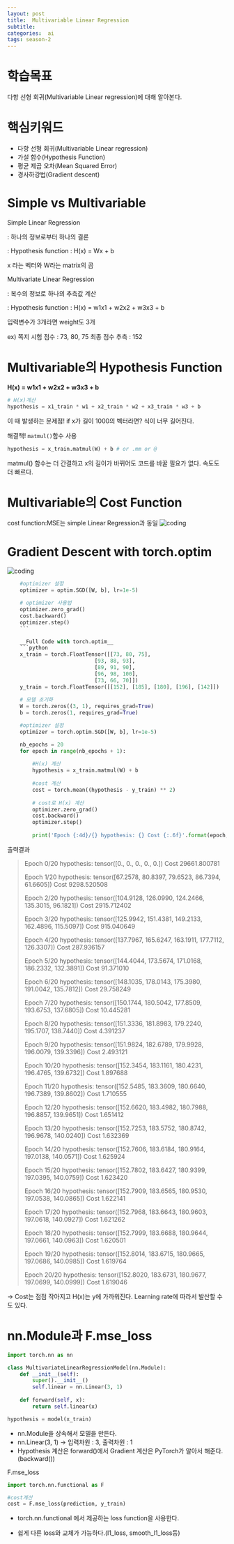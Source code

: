 ```yaml
---
layout: post
title:  Multivariable Linear Regression
subtitle:   
categories:  ai
tags: season-2
---
```

# 학습목표
다항 선형 회귀(Multivariable Linear regression)에 대해 알아본다.
# 핵심키워드
- 다항 선형 회귀(Multivariable Linear regression)
- 가설 함수(Hypothesis Function)
- 평균 제곱 오차(Mean Squared Error)
- 경사하강법(Gradient descent)

# Simple vs Multivariable
Simple Linear Regression

: 하나의 정보로부터 하나의 결론

: Hypothesis function : H(x) = Wx + b

x 라는 벡터와 W라는 matrix의 곱

Multivariate Linear Regression

: 복수의 정보로 하나의 추측값 계산

: Hypothesis function : H(x) = w1x1 + w2x2 + w3x3 + b 

입력변수가 3개라면 weight도 3개

ex) 쪽지 시험 점수 : 73, 80, 75
    최종 점수 추측 : 152

# Multivariable의 Hypothesis Function
__H(x) = w1x1 + w2x2 + w3x3 + b__

```py
# H(x)계산
hypothesis = x1_train * w1 + x2_train * w2 + x3_train * w3 + b
```
이 때 발생하는 문제점!
if x가 길이 1000의 벡터라면? 식이 너무 길어진다.

해결책! `matmul()`함수 사용
```python
hypothesis = x_train.matmul(W) + b # or .mm or @
```

matmul() 함수는 더 간결하고 x의 길이가 바뀌어도 코드를 바꿀 필요가 없다. 속도도 더 빠르다.


# Multivariable의 Cost Function
cost function:MSE는 simple Linear Regression과 동일
![coding](../../../assets/img/posts/pytorch_Lab02_1.png)

# Gradient Descent with torch.optim

![coding](../../../assets/img/posts/pytorch_Lab03_1.png)

```python
    #optimizer 설정
    optimizer = optim.SGD([W, b], lr=1e-5)

    # optimizer 사용법
    optimizer.zero_grad()
    cost.backward()
    optimizer.step()
    ```

    __Full Code with torch.optim__
    ```python
    x_train = torch.FloatTensor([[73, 80, 75],
                            [93, 88, 93],
                            [89, 91, 90],
                            [96, 98, 100],
                            [73, 66, 70]])
    y_train = torch.FloatTensor([[152], [185], [180], [196], [142]])
                    
    # 모델 초기화
    W = torch.zeros((3, 1), requires_grad=True)
    b = torch.zeros(1, requires_grad=True)

    #optimizer 설정
    optimizer = torch.optim.SGD([W, b], lr=1e-5)

    nb_epochs = 20
    for epoch in range(nb_epochs + 1):
        
        #H(x) 계산
        hypothesis = x_train.matmul(W) + b
        
        #cost 계산
        cost = torch.mean((hypothesis - y_train) ** 2)
        
        # cost로 H(x) 계산
        optimizer.zero_grad()
        cost.backward()
        optimizer.step()
        
        print('Epoch {:4d}/{} hypothesis: {} Cost {:.6f}'.format(epoch, nb_epochs, hypothesis.squeeze().detach(), cost.item()))
```
출력결과

>Epoch    0/20 hypothesis: tensor([0., 0., 0., 0., 0.]) Cost 29661.800781
>
>Epoch    1/20 hypothesis: tensor([67.2578, 80.8397, 79.6523, 86.7394, 61.6605]) Cost 9298.520508
>
>Epoch    2/20 hypothesis: tensor([104.9128, 126.0990, 124.2466, 135.3015,  96.1821]) Cost 2915.712402
>
>Epoch    3/20 hypothesis: tensor([125.9942, 151.4381, 149.2133, 162.4896, 115.5097]) Cost 915.040649
>
>Epoch    4/20 hypothesis: tensor([137.7967, 165.6247, 163.1911, 177.7112, 126.3307]) Cost 287.936157
>
>Epoch    5/20 hypothesis: tensor([144.4044, 173.5674, 171.0168, 186.2332, 132.3891]) Cost 91.371010
>
>Epoch    6/20 hypothesis: tensor([148.1035, 178.0143, 175.3980, 191.0042, 135.7812]) Cost 29.758249
>
>Epoch    7/20 hypothesis: tensor([150.1744, 180.5042, 177.8509, 193.6753, 137.6805]) Cost 10.445281
>
>Epoch    8/20 hypothesis: tensor([151.3336, 181.8983, 179.2240, 195.1707, 138.7440]) Cost 4.391237
>
>Epoch    9/20 hypothesis: tensor([151.9824, 182.6789, 179.9928, 196.0079, 139.3396]) Cost 2.493121
>
>Epoch   10/20 hypothesis: tensor([152.3454, 183.1161, 180.4231, 196.4765, 139.6732]) Cost 1.897688
>
>Epoch   11/20 hypothesis: tensor([152.5485, 183.3609, 180.6640, 196.7389, 139.8602]) Cost 1.710555
>
>Epoch   12/20 hypothesis: tensor([152.6620, 183.4982, 180.7988, 196.8857, 139.9651]) Cost 1.651412
>
>Epoch   13/20 hypothesis: tensor([152.7253, 183.5752, 180.8742, 196.9678, 140.0240]) Cost 1.632369
>
>Epoch   14/20 hypothesis: tensor([152.7606, 183.6184, 180.9164, 197.0138, 140.0571]) Cost 1.625924
>
>Epoch   15/20 hypothesis: tensor([152.7802, 183.6427, 180.9399, 197.0395, 140.0759]) Cost 1.623420
>
>Epoch   16/20 hypothesis: tensor([152.7909, 183.6565, 180.9530, 197.0538, 140.0865]) Cost 1.622141
>
>Epoch   17/20 hypothesis: tensor([152.7968, 183.6643, 180.9603, 197.0618, 140.0927]) Cost 1.621262
>
>Epoch   18/20 hypothesis: tensor([152.7999, 183.6688, 180.9644, 197.0661, 140.0963]) Cost 1.620501
>
>Epoch   19/20 hypothesis: tensor([152.8014, 183.6715, 180.9665, 197.0686, 140.0985]) Cost 1.619764
>
>Epoch   20/20 hypothesis: tensor([152.8020, 183.6731, 180.9677, 197.0699, 140.0999]) Cost 1.619046

-> Cost는 점점 작아지고 H(x)는 y에 가까워진다. Learning rate에 따라서 발산할 수도 있다.

# nn.Module과 F.mse_loss

```py
import torch.nn as nn

class MultivariateLinearRegressionModel(nn.Module):
    def __init__(self):
        super().__init__()
        self.linear = nn.Linear(3, 1)
        
    def forward(self, x):
        return self.linear(x)

hypothesis = model(x_train)
```
- nn.Module을 상속해서 모델을 만든다. 
- nn.Linear(3, 1) -> 입력차원 : 3, 출력차원 : 1
- Hypothesis 계산은 forward()에서 
Gradient 계산은 PyTorch가 알아서 해준다.(backward())

F.mse_loss
```python
import torch.nn.functional as F

#cost계산
cost = F.mse_loss(prediction, y_train)
```
- torch.nn.functional 에서 제공하는 loss function을 사용한다.

- 쉽게 다른 loss와 교체가 가능하다.(l1_loss, smooth_l1_loss등)